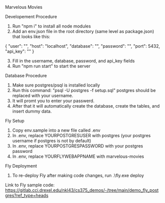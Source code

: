 Marvelous Movies

Developement Procedure

1. Run "npm i" to install all node modules
2. Add an env.json file in the root directory (same level as package.json) that looks like this:

{
	"user": "",
	"host": "localhost",
	"database": "",
	"password": "",
	"port": 5432,
	"api_key": ""
}

3. Fill in the username, database, password, and api_key fields
4. Run "npm run start" to start the server


Database Procedure

1. Make sure postgres/psql is installed locally
2. Run this command: "psql -U postgres -f setup.sql"
	postgres should be replaced with your username.
3. It will promt you to enter your passwerd.
4. After that it will automatically create the database, create the tables, and insert dummy data.

Fly Setup
1. Copy env.sample into a new file called .env
2. In .env, replace YOURPOSTGRESUSER with postgres (your postgres username if postgres is not by default)
3. In .env, replace YOURPOSTGRESPASSWORD with your postgres password
4. In .env, replace YOURFLYWEBAPPNAME with marvelous-movies

Fly Deployment
1. To re-deploy Fly after making code changes, run .\fly.exe deploy  

Link to Fly sample code: https://gitlab.cci.drexel.edu/nkl43/cs375_demos/-/tree/main/demo_fly_postgres?ref_type=heads